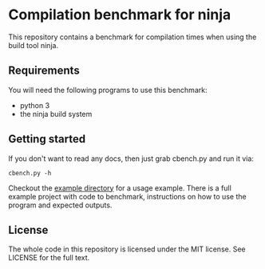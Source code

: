 # Compilation benchmark for ninja

This repository contains a benchmark for compilation times when using the build tool ninja.

## Requirements

You will need the following programs to use this benchmark:

  - python 3
  - the ninja build system

## Getting started

If you don't want to read any docs, then just grab cbench.py and run it via:

    cbench.py -h

Checkout the [example directory](examples/README.md) for a usage example. 
There is a full example project with code to benchmark, instructions on how to use the program and expected outputs.

## License

The whole code in this repository is licensed under the MIT license. See LICENSE for the full text.
